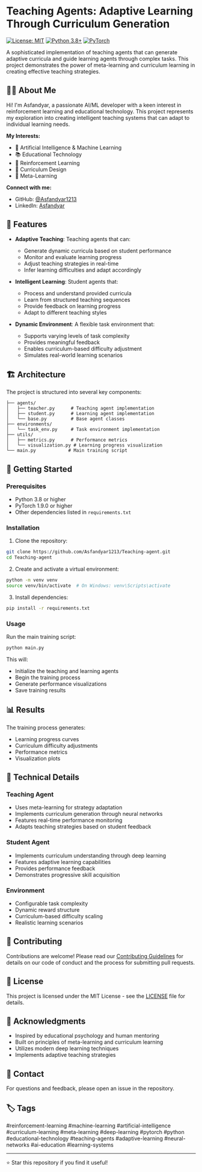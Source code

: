 # Teaching Agents: Adaptive Learning Through Curriculum Generation

[![License: MIT](https://img.shields.io/badge/License-MIT-yellow.svg)](https://opensource.org/licenses/MIT)
[![Python 3.8+](https://img.shields.io/badge/python-3.8+-blue.svg)](https://www.python.org/downloads/)
[![PyTorch](https://img.shields.io/badge/PyTorch-1.9.0+-ee4c2c.svg)](https://pytorch.org/)

A sophisticated implementation of teaching agents that can generate adaptive curricula and guide learning agents through complex tasks. This project demonstrates the power of meta-learning and curriculum learning in creating effective teaching strategies.

## 👨‍💻 About Me

Hi! I'm Asfandyar, a passionate AI/ML developer with a keen interest in reinforcement learning and educational technology. This project represents my exploration into creating intelligent teaching systems that can adapt to individual learning needs.

**My Interests:**
- 🤖 Artificial Intelligence & Machine Learning
- 📚 Educational Technology
- 🧠 Reinforcement Learning
- 🎯 Curriculum Design
- 🔄 Meta-Learning

**Connect with me:**
- GitHub: [@Asfandyar1213](https://github.com/Asfandyar1213)
- LinkedIn: [Asfandyar](https://www.linkedin.com/in/asfandyar/)

## 🌟 Features

- **Adaptive Teaching**: Teaching agents that can:
  - Generate dynamic curricula based on student performance
  - Monitor and evaluate learning progress
  - Adjust teaching strategies in real-time
  - Infer learning difficulties and adapt accordingly

- **Intelligent Learning**: Student agents that:
  - Process and understand provided curricula
  - Learn from structured teaching sequences
  - Provide feedback on learning progress
  - Adapt to different teaching styles

- **Dynamic Environment**: A flexible task environment that:
  - Supports varying levels of task complexity
  - Provides meaningful feedback
  - Enables curriculum-based difficulty adjustment
  - Simulates real-world learning scenarios

## 🏗️ Architecture

The project is structured into several key components:

```
├── agents/
│   ├── teacher.py      # Teaching agent implementation
│   ├── student.py      # Learning agent implementation
│   └── base.py         # Base agent classes
├── environments/
│   └── task_env.py     # Task environment implementation
├── utils/
│   ├── metrics.py      # Performance metrics
│   └── visualization.py # Learning progress visualization
└── main.py            # Main training script
```

## 🚀 Getting Started

### Prerequisites

- Python 3.8 or higher
- PyTorch 1.9.0 or higher
- Other dependencies listed in `requirements.txt`

### Installation

1. Clone the repository:
```bash
git clone https://github.com/Asfandyar1213/Teaching-agent.git
cd Teaching-agent
```

2. Create and activate a virtual environment:
```bash
python -m venv venv
source venv/bin/activate  # On Windows: venv\Scripts\activate
```

3. Install dependencies:
```bash
pip install -r requirements.txt
```

### Usage

Run the main training script:
```bash
python main.py
```

This will:
- Initialize the teaching and learning agents
- Begin the training process
- Generate performance visualizations
- Save training results

## 📊 Results

The training process generates:
- Learning progress curves
- Curriculum difficulty adjustments
- Performance metrics
- Visualization plots

## 🧠 Technical Details

### Teaching Agent
- Uses meta-learning for strategy adaptation
- Implements curriculum generation through neural networks
- Features real-time performance monitoring
- Adapts teaching strategies based on student feedback

### Student Agent
- Implements curriculum understanding through deep learning
- Features adaptive learning capabilities
- Provides performance feedback
- Demonstrates progressive skill acquisition

### Environment
- Configurable task complexity
- Dynamic reward structure
- Curriculum-based difficulty scaling
- Realistic learning scenarios

## 🤝 Contributing

Contributions are welcome! Please read our [Contributing Guidelines](CONTRIBUTING.md) for details on our code of conduct and the process for submitting pull requests.

## 📝 License

This project is licensed under the MIT License - see the [LICENSE](LICENSE) file for details.

## 🙏 Acknowledgments

- Inspired by educational psychology and human mentoring
- Built on principles of meta-learning and curriculum learning
- Utilizes modern deep learning techniques
- Implements adaptive teaching strategies

## 📧 Contact

For questions and feedback, please open an issue in the repository.

## 🏷️ Tags

#reinforcement-learning #machine-learning #artificial-intelligence #curriculum-learning #meta-learning #deep-learning #pytorch #python #educational-technology #teaching-agents #adaptive-learning #neural-networks #ai-education #learning-systems

---

⭐ Star this repository if you find it useful! 